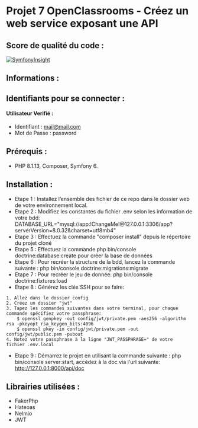 # Projet 7 OpenClassrooms - Créez un web service exposant une API

## Score de qualité du code :
[![SymfonyInsight](https://insight.symfony.com/projects/87481171-eda5-4af1-82f1-92494b4daa61/big.svg)](https://insight.symfony.com/projects/87481171-eda5-4af1-82f1-92494b4daa61)

## Informations :

## Identifiants pour se connecter :

#### Utilisateur Verifié :
* Identifiant : mail@mail.com
* Mot de Passe : password


## Prérequis :
* PHP 8.1.13, Composer, Symfony 6. 


## Installation :
* Etape 1 : Installez l’ensemble des fichier de ce repo dans le dossier web de votre environnement local.
* Etape 2 : Modifiez les constantes du fichier .env  selon les information de votre bdd: 
DATABASE_URL="mysql://app:!ChangeMe!@127.0.0.1:3306/app?serverVersion=8.0.32&charset=utf8mb4"
* Etape 3 :  Effectuez la commande "composer install" depuis le répertoire du projet cloné
* Etape 5 : Effectuez la commande php bin/console doctrine:database:create pour créer la base de données 
* Etape 6 : Pour recréer la structure de la bdd, lancez la commande suivante : php bin/console doctrine:migrations:migrate
* Etape 7 : Pour recréer le jeu de donnée: php bin/console doctrine:fixtures:load
* Etape 8 : Générez les clés SSH pour se faire:
```
1. Allez dans le dossier config
2. Créez un dossier "jwt"
3. Tapez les commandes suivantes dans votre terminal, pour chaque commande spécifiez votre passphrase:
	$ openssl genpkey -out config/jwt/private.pem -aes256 -algorithm rsa -pkeyopt rsa_keygen_bits:4096
	$ openssl pkey -in config/jwt/private.pem -out config/jwt/public.pem -pubout
4. Notez votre passphrase à la ligne "JWT_PASSPHRASE=" de votre fichier .env.local
```

* Etape 9 : Démarrez le projet en utilisant la commande suivante : php bin/console server:start, accédez à la doc via l'url suivante: http://127.0.0.1:8000/api/doc

## Librairies utilisées :
* FakerPhp
* Hateoas
* Nelmio
* JWT
